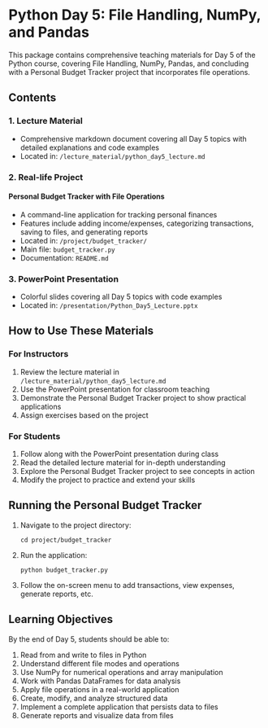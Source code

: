 # Python Day 5: File Handling, NumPy, and Pandas

This package contains comprehensive teaching materials for Day 5 of the Python course, covering File Handling, NumPy, Pandas, and concluding with a Personal Budget Tracker project that incorporates file operations.

## Contents

### 1. Lecture Material
- Comprehensive markdown document covering all Day 5 topics with detailed explanations and code examples
- Located in: `/lecture_material/python_day5_lecture.md`

### 2. Real-life Project

#### Personal Budget Tracker with File Operations
- A command-line application for tracking personal finances
- Features include adding income/expenses, categorizing transactions, saving to files, and generating reports
- Located in: `/project/budget_tracker/`
- Main file: `budget_tracker.py`
- Documentation: `README.md`

### 3. PowerPoint Presentation
- Colorful slides covering all Day 5 topics with code examples
- Located in: `/presentation/Python_Day5_Lecture.pptx`

## How to Use These Materials

### For Instructors

1. Review the lecture material in `/lecture_material/python_day5_lecture.md`
2. Use the PowerPoint presentation for classroom teaching
3. Demonstrate the Personal Budget Tracker project to show practical applications
4. Assign exercises based on the project

### For Students

1. Follow along with the PowerPoint presentation during class
2. Read the detailed lecture material for in-depth understanding
3. Explore the Personal Budget Tracker project to see concepts in action
4. Modify the project to practice and extend your skills

## Running the Personal Budget Tracker

1. Navigate to the project directory:
   ```
   cd project/budget_tracker
   ```

2. Run the application:
   ```
   python budget_tracker.py
   ```

3. Follow the on-screen menu to add transactions, view expenses, generate reports, etc.

## Learning Objectives

By the end of Day 5, students should be able to:

1. Read from and write to files in Python
2. Understand different file modes and operations
3. Use NumPy for numerical operations and array manipulation
4. Work with Pandas DataFrames for data analysis
5. Apply file operations in a real-world application
6. Create, modify, and analyze structured data
7. Implement a complete application that persists data to files
8. Generate reports and visualize data from files 
